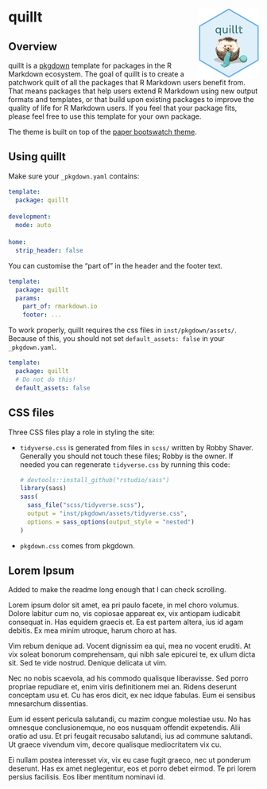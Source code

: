 
<!-- README.md is generated from README.Rmd. Please edit that file -->

# quillt <img src='man/figures/logo.png' align="right" height="139" />

## Overview

quillt is a [pkgdown](https://pkgdown.r-lib.org) template for packages
in the R Markdown ecosystem. The goal of quillt is to create a patchwork
quilt of all the packages that R Markdown users benefit from. That means
packages that help users extend R Markdown using new output formats and
templates, or that build upon existing packages to improve the quality
of life for R Markdown users. If you feel that your package fits, please
feel free to use this template for your own package.

The theme is built on top of the [paper bootswatch
theme](https://bootswatch.com/3/paper/).

## Using quillt

Make sure your `_pkgdown.yaml` contains:

``` yaml
template:
  package: quillt

development:
  mode: auto

home:
  strip_header: false
```

You can customise the “part of” in the header and the footer text.

``` yaml
template:
  package: quillt
  params:
    part_of: rmarkdown.io
    footer: ...
```

To work properly, quillt requires the css files in
`inst/pkgdown/assets/`. Because of this, you should not set
`default_assets: false` in your `_pkgdown.yaml`.

``` yaml
template:
  package: quillt
  # Do not do this!
  default_assets: false
```

## CSS files

Three CSS files play a role in styling the site:

-   `tidyverse.css` is generated from files in `scss/` written by Robby
    Shaver. Generally you should not touch these files; Robby is the
    owner. If needed you can regenerate `tidyverse.css` by running this
    code:

    ``` r
    # devtools::install_github("rstudio/sass")
    library(sass)
    sass(
      sass_file("scss/tidyverse.scss"),
      output = "inst/pkgdown/assets/tidyverse.css",
      options = sass_options(output_style = "nested")
    )
    ```

-   `pkgdown.css` comes from pkgdown.

## Lorem Ipsum

Added to make the readme long enough that I can check scrolling.

Lorem ipsum dolor sit amet, ea pri paulo facete, in mel choro volumus.
Dolore labitur cum no, vis copiosae appareat ex, vix antiopam iudicabit
consequat in. Has equidem graecis et. Ea est partem altera, ius id agam
debitis. Ex mea minim utroque, harum choro at has.

Vim rebum denique ad. Vocent dignissim ea qui, mea no vocent eruditi. At
vix soleat bonorum comprehensam, qui nibh sale epicurei te, ex ullum
dicta sit. Sed te vide nostrud. Denique delicata ut vim.

Nec no nobis scaevola, ad his commodo qualisque liberavisse. Sed porro
propriae repudiare et, enim viris definitionem mei an. Ridens deserunt
conceptam usu et. Cu has eros dicit, ex nec idque fabulas. Eum ei
sensibus mnesarchum dissentias.

Eum id essent pericula salutandi, cu mazim congue molestiae usu. No has
omnesque conclusionemque, no eos nusquam offendit expetendis. Alii
oratio ad usu. Et pri feugait recusabo salutandi, ius ad commune
salutandi. Ut graece vivendum vim, decore qualisque mediocritatem vix
cu.

Ei nullam postea interesset vix, vix eu case fugit graeco, nec ut
ponderum deserunt. Has ex amet neglegentur, eos et porro debet eirmod.
Te pri lorem persius facilisis. Eos liber mentitum nominavi id.
